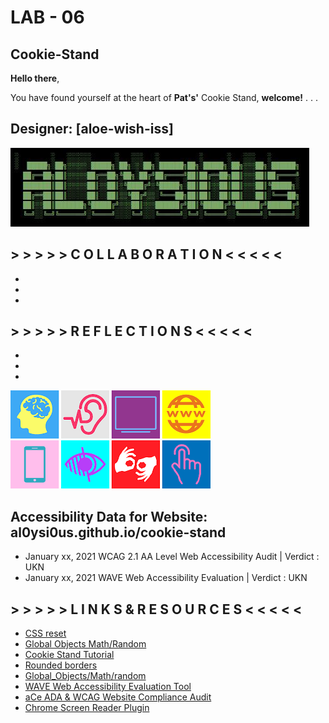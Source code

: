 # LAB - 06

## Cookie-Stand

**Hello there**, 

You have found yourself at the heart of **Pat's'** Cookie Stand, **welcome!** . . . 

## Designer: [aloe-wish-iss]

![banner](https://github.com/AL0YSI0US/about-me/blob/main/img/bannerNameArt.JPG?raw=true)

## > > > > > C O L L A B O R A T I O N < < < < < 
+ 
+
+
## > > > > > R E F L E C T I O N S < < < < <
+
+
+

![access](https://github.com/AL0YSI0US/about-me/blob/main/img/8grid.png?raw=true) 
## Accessibility Data for Website: al0ysi0us.github.io/cookie-stand 
+ January xx, 2021 WCAG 2.1 AA Level Web Accessibility Audit | Verdict : UKN
+ January xx, 2021 WAVE Web Accessibility Evaluation | Verdict : UKN

## > > > > > L I N K S & R E S O U R C E S < < < < <

+ [CSS reset](https://meyerweb.com/eric/tools/css/reset/)
+ [Global Objects Math/Random](https://developer.mozilla.org/en-US/docs/Web/JavaScript/Reference/Global_Objects/Math/random)
+ [Cookie Stand Tutorial](https://codefellows.github.io/code-201-guide/curriculum/class-02/project_setup)
+ [Rounded borders](https://www.w3schools.com/css/css3_borders.asp)
+ [Global_Objects/Math/random](https://developer.mozilla.org/en-US/docs/Web/JavaScript/Reference/Global_Objects/Math/random)
+ [WAVE Web Accessibility Evaluation Tool](https://wave.webaim.org/)
+ [aCe ADA & WCAG Website Compliance Audit](https://ace.accessibe.com/)
+ [Chrome Screen Reader Plugin](https://chrome.google.com/webstore/detail/screen-reader/kgejglhpjiefppelpmljglcjbhoiplfn?hl=ena)